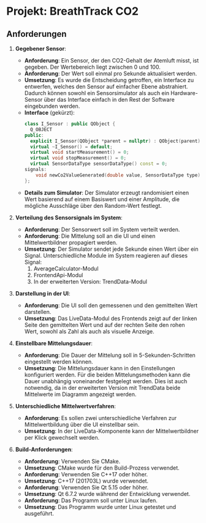 # Projekt: BreathTrack CO2

## Anforderungen

1. **Gegebener Sensor**:

   - **Anforderung**: Ein Sensor, der den CO2-Gehalt der Atemluft misst, ist gegeben. Der Wertebereich liegt zwischen 0 und 100.
   - **Anforderung**: Der Wert soll einmal pro Sekunde aktualisiert werden.
   - **Umsetzung**: Es wurde die Entscheidung getroffen, ein Interface zu entwerfen, welches den Sensor auf einfacher Ebene abstrahiert. Dadurch können sowohl ein Sensorsimulator als auch ein Hardware-Sensor über das Interface einfach in den Rest der Software eingebunden werden.
   - **Interface** (gekürzt):
     ```cpp
     class I_Sensor : public QObject {
       Q_OBJECT
     public:
       explicit I_Sensor(QObject *parent = nullptr) : QObject(parent) {}
       virtual ~I_Sensor() = default;
       virtual void startMeasurement() = 0;
       virtual void stopMeasurement() = 0;
       virtual SensorDataType sensorDataType() const = 0;
     signals:
         void newCo2ValueGenerated(double value, SensorDataType type);
     };
     ```
   - **Details zum Simulator**: Der Simulator erzeugt randomisiert einen Wert basierend auf einem Basiswert und einer Amplitude, die mögliche Ausschläge über den Random-Wert festlegt.

2. **Verteilung des Sensorsignals im System**:

   - **Anforderung**: Der Sensorwert soll im System verteilt werden.
   - **Anforderung**: Die Mittelung soll an die UI und einen Mittelwertbildner propagiert werden.
   - **Umsetzung**: Der Simulator sendet jede Sekunde einen Wert über ein Signal. Unterschiedliche Module im System reagieren auf dieses Signal:
     1. AverageCalculator-Modul
     2. FrontendApi-Modul
     3. In der erweiterten Version: TrendData-Modul

3. **Darstellung in der UI**:

   - **Anforderung**: Die UI soll den gemessenen und den gemittelten Wert darstellen.
   - **Umsetzung**: Das LiveData-Modul des Frontends zeigt auf der linken Seite den gemittelten Wert und auf der rechten Seite den rohen Wert, sowohl als Zahl als auch als visuelle Anzeige.

4. **Einstellbare Mittelungsdauer**:

   - **Anforderung**: Die Dauer der Mittelung soll in 5-Sekunden-Schritten eingestellt werden können.
   - **Umsetzung**: Die Mittelungsdauer kann in den Einstellungen konfiguriert werden. Für die beiden Mittelungsmethoden kann die Dauer unabhängig voneinander festgelegt werden. Dies ist auch notwendig, da in der erweiterten Version mit TrendData beide Mittelwerte im Diagramm angezeigt werden.

5. **Unterschiedliche Mittelwertverfahren**:

   - **Anforderung**: Es sollen zwei unterschiedliche Verfahren zur Mittelwertbildung über die UI einstellbar sein.
   - **Umsetzung**: In der LiveData-Komponente kann der Mittelwertbildner per Klick gewechselt werden.

6. **Build-Anforderungen**:
   - **Anforderung**: Verwenden Sie CMake.
   - **Umsetzung**: CMake wurde für den Build-Prozess verwendet.
   - **Anforderung**: Verwenden Sie C++17 oder höher.
   - **Umsetzung**: C++17 (201703L) wurde verwendet.
   - **Anforderung**: Verwenden Sie Qt 5.15 oder höher.
   - **Umsetzung**: Qt 6.7.2 wurde während der Entwicklung verwendet.
   - **Anforderung**: Das Programm soll unter Linux laufen.
   - **Umsetzung**: Das Programm wurde unter Linux getestet und ausgeführt.
